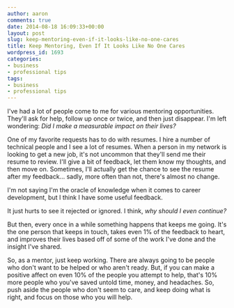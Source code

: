 ```yaml
---
author: aaron
comments: true
date: 2014-08-18 16:09:33+00:00
layout: post
slug: keep-mentoring-even-if-it-looks-like-no-one-cares
title: Keep Mentoring, Even If It Looks Like No One Cares
wordpress_id: 1693
categories:
- business
- professional tips
tags:
- business
- professional tips
---
```


I've had a lot of people come to me for various mentoring opportunities.  They'll ask for help, follow up once or twice, and then just disappear.  I'm left wondering: _Did I make a measurable impact on their lives?_  

One of my favorite requests has to do with resumes.  I hire a number of technical people and I see a lot of resumes.  When a person in my network is looking to get a new job, it's not uncommon that they'll send me their resume to review.  I'll give a bit of feedback, let them know my thoughts, and then move on.  Sometimes, I'll actually get the chance to see the resume after my feedback... sadly, more often than not, there's almost no change.

I'm not saying I'm the oracle of knowledge when it comes to career development, but I think I have some useful feedback.  

It just hurts to see it rejected or ignored.  I think, _why should I even continue?_

But then, every once in a while something happens that keeps me going.  It's the one person that keeps in touch, takes even 1% of the feedback to heart, and improves their lives based off of some of the work I've done and the insight I've shared.

So, as a mentor, just keep working.  There are always going to be people who don't want to be helped or who aren't ready.  But, if you can make a positive affect on even 10% of the people you attempt to help, that's 10% more people who you've saved untold time, money, and headaches.  So, push aside the people who don't seem to care, and keep doing what is right, and focus on those who you will help.
